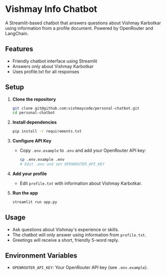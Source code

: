 # Vishmay Info Chatbot

A Streamlit-based chatbot that answers questions about Vishmay Karbotkar using information from a profile document. Powered by OpenRouter and LangChain.

## Features
- Friendly chatbot interface using Streamlit
- Answers only about Vishmay Karbotkar
- Uses profile.txt for all responses

## Setup

1. **Clone the repository**
   ```bash
   git clone git@github.com:vishmaycode/personal-chatbot.git
   cd personal-chatbot
   ```

2. **Install dependencies**
   ```bash
   pip install -r requirements.txt
   ```

3. **Configure API Key**
   - Copy `.env.example` to `.env` and add your OpenRouter API key:
     ```bash
     cp .env.example .env
     # Edit .env and set OPENROUTER_API_KEY
     ```

4. **Add your profile**
   - Edit `profile.txt` with information about Vishmay Karbotkar.

5. **Run the app**
   ```bash
   streamlit run app.py
   ```

## Usage
- Ask questions about Vishmay's experience or skills.
- The chatbot will only answer using information from `profile.txt`.
- Greetings will receive a short, friendly 5-word reply.

## Environment Variables
- `OPENROUTER_API_KEY`: Your OpenRouter API key (see `.env.example`).
